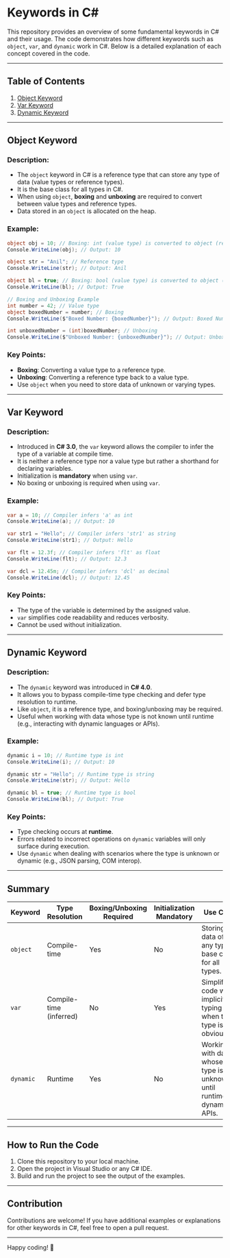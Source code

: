 # Keywords in C#

This repository provides an overview of some fundamental keywords in C# and their usage. The code demonstrates how different keywords such as `object`, `var`, and `dynamic` work in C#. Below is a detailed explanation of each concept covered in the code.

---

## Table of Contents
1. [Object Keyword](#object-keyword)
2. [Var Keyword](#var-keyword)
3. [Dynamic Keyword](#dynamic-keyword)

---

## Object Keyword

### Description:
- The `object` keyword in C# is a reference type that can store any type of data (value types or reference types).
- It is the base class for all types in C#.
- When using `object`, **boxing** and **unboxing** are required to convert between value types and reference types.
- Data stored in an `object` is allocated on the heap.

### Example:
```csharp
object obj = 10; // Boxing: int (value type) is converted to object (reference type)
Console.WriteLine(obj); // Output: 10

object str = "Anil"; // Reference type
Console.WriteLine(str); // Output: Anil

object bl = true; // Boxing: bool (value type) is converted to object (reference type)
Console.WriteLine(bl); // Output: True

// Boxing and Unboxing Example
int number = 42; // Value type
object boxedNumber = number; // Boxing
Console.WriteLine($"Boxed Number: {boxedNumber}"); // Output: Boxed Number: 42

int unboxedNumber = (int)boxedNumber; // Unboxing
Console.WriteLine($"Unboxed Number: {unboxedNumber}"); // Output: Unboxed Number: 42
```

### Key Points:
- **Boxing**: Converting a value type to a reference type.
- **Unboxing**: Converting a reference type back to a value type.
- Use `object` when you need to store data of unknown or varying types.

---

## Var Keyword

### Description:
- Introduced in **C# 3.0**, the `var` keyword allows the compiler to infer the type of a variable at compile time.
- It is neither a reference type nor a value type but rather a shorthand for declaring variables.
- Initialization is **mandatory** when using `var`.
- No boxing or unboxing is required when using `var`.

### Example:
```csharp
var a = 10; // Compiler infers 'a' as int
Console.WriteLine(a); // Output: 10

var str1 = "Hello"; // Compiler infers 'str1' as string
Console.WriteLine(str1); // Output: Hello

var flt = 12.3f; // Compiler infers 'flt' as float
Console.WriteLine(flt); // Output: 12.3

var dcl = 12.45m; // Compiler infers 'dcl' as decimal
Console.WriteLine(dcl); // Output: 12.45
```

### Key Points:
- The type of the variable is determined by the assigned value.
- `var` simplifies code readability and reduces verbosity.
- Cannot be used without initialization.

---

## Dynamic Keyword

### Description:
- The `dynamic` keyword was introduced in **C# 4.0**.
- It allows you to bypass compile-time type checking and defer type resolution to runtime.
- Like `object`, it is a reference type, and boxing/unboxing may be required.
- Useful when working with data whose type is not known until runtime (e.g., interacting with dynamic languages or APIs).

### Example:
```csharp
dynamic i = 10; // Runtime type is int
Console.WriteLine(i); // Output: 10

dynamic str = "Hello"; // Runtime type is string
Console.WriteLine(str); // Output: Hello

dynamic bl = true; // Runtime type is bool
Console.WriteLine(bl); // Output: True
```

### Key Points:
- Type checking occurs at **runtime**.
- Errors related to incorrect operations on `dynamic` variables will only surface during execution.
- Use `dynamic` when dealing with scenarios where the type is unknown or dynamic (e.g., JSON parsing, COM interop).

---

## Summary

| Keyword   | Type Resolution       | Boxing/Unboxing Required | Initialization Mandatory | Use Case                                                                 |
|-----------|-----------------------|--------------------------|--------------------------|--------------------------------------------------------------------------|
| `object`  | Compile-time          | Yes                      | No                       | Storing data of any type; base class for all types.                      |
| `var`     | Compile-time (inferred) | No                       | Yes                      | Simplifying code with implicit typing when the type is obvious.         |
| `dynamic` | Runtime               | Yes                      | No                       | Working with data whose type is unknown until runtime or dynamic APIs.   |

---

## How to Run the Code

1. Clone this repository to your local machine.
2. Open the project in Visual Studio or any C# IDE.
3. Build and run the project to see the output of the examples.

---

## Contribution

Contributions are welcome! If you have additional examples or explanations for other keywords in C#, feel free to open a pull request.

---


Happy coding! 🚀
